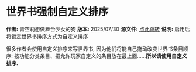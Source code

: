 # 世界书强制自定义排序

**作者:** 青空莉想做舞台少女的狗
**版本:** 2025/07/30
**源文件:** [点此跳转](https://gitgud.io/StageDog/tavern_resource/-/tree/main/src)
**说明:** 启用后将锁定世界书排序方式为自定义排序

很多作者会使用自定义排序来写世界书, 因为他们将能自己拖动改变世界书条目顺序: 按功能分类条目、把允许玩家自定义的条目放在最上面……**所以请使用自定义排序.**

